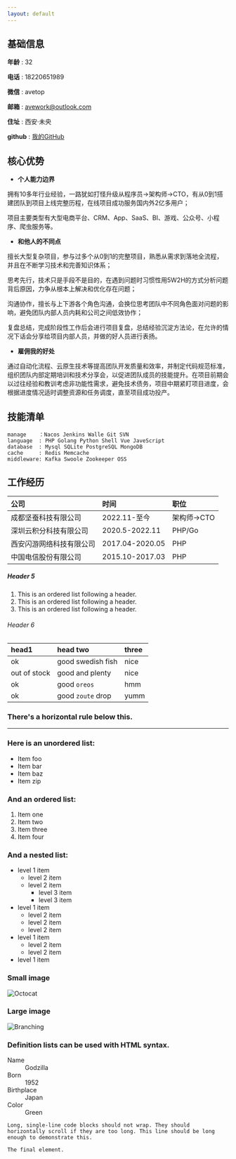 ```yaml
---
layout: default
---
```


## 基础信息

**年龄**   : 32

**电话**   : 18220651989

**微信**   : avetop

**邮箱**   : avework@outlook.com

**住址**   : 西安·未央

**github** : [我的GitHub](https://github.com/avehub)


## 核心优势

* **个人能力边界**

拥有10多年行业经验，一路犹如打怪升级从程序员->架构师->CTO，有从0到1搭建团队到项目上线完整历程，在线项目成功服务国内外2亿多用户；

项目主要类型有大型电商平台、CRM、App、SaaS、BI、游戏、公众号、小程序、爬虫服务等。

* **和他人的不同点**

擅长大型复杂项目，参与过多个从0到1的完整项目，熟悉从需求到落地全流程，并且在不断学习技术和完善知识体系；

思考先行，技术只是手段不是目的，在遇到问题时习惯性用5W2H的方式分析问题背后原因，力争从根本上解决和优化存在问题；

沟通协作，擅长与上下游各个角色沟通，会换位思考团队中不同角色面对问题的影响，避免团队内部人员内耗和公司之间低效协作；

复盘总结，完成阶段性工作后会进行项目复盘，总结经验沉淀方法论，在允许的情况下话会分享给项目内部人员，并做的好人员进行表扬。

* **雇佣我的好处**

通过自动化流程、云原生技术等提高团队开发质量和效率，并制定代码规范标准，组织团队内部定期培训和技术分享会，以促进团队成员的技能提升。在项目前期会以过往经验和教训考虑非功能性需求，避免技术债务，项目中期紧盯项目进度，会根据进度情况适时调整资源和任务调度，直至项目成功投产。


## 技能清单

```
manage    ：Nacos Jenkins Walle Git SVN
language  : PHP Golang Python Shell Vue JaveScript
database  : Mysql SQLite PostgreSQL MongoDB
cache     : Redis Memcache
middleware: Kafka Swoole Zookeeper OSS

```

## 工作经历

|          公司         |        时间       |      职位    |
|:----------------------|:------------------|:------------|
| 成都坚蚕科技有限公司    | 2022.11-至今      | 架构师->CTO  |
| 深圳云积分科技有限公司  | 2020.5-2022.11    | PHP/Go      |
| 西安闪游网络科技有限公司| 2017.04-2020.05   | PHP         |
| 中国电信股份有限公司    | 2015.10-2017.03   | PHP         |

##### Header 5

1.  This is an ordered list following a header.
2.  This is an ordered list following a header.
3.  This is an ordered list following a header.

###### Header 6

| head1        | head two          | three |
|:-------------|:------------------|:------|
| ok           | good swedish fish | nice  |
| out of stock | good and plenty   | nice  |
| ok           | good `oreos`      | hmm   |
| ok           | good `zoute` drop | yumm  |

### There's a horizontal rule below this.

* * *

### Here is an unordered list:

*   Item foo
*   Item bar
*   Item baz
*   Item zip

### And an ordered list:

1.  Item one
1.  Item two
1.  Item three
1.  Item four

### And a nested list:

- level 1 item
  - level 2 item
  - level 2 item
    - level 3 item
    - level 3 item
- level 1 item
  - level 2 item
  - level 2 item
  - level 2 item
- level 1 item
  - level 2 item
  - level 2 item
- level 1 item

### Small image

![Octocat](https://github.githubassets.com/images/icons/emoji/octocat.png)

### Large image

![Branching](https://guides.github.com/activities/hello-world/branching.png)


### Definition lists can be used with HTML syntax.

<dl>
<dt>Name</dt>
<dd>Godzilla</dd>
<dt>Born</dt>
<dd>1952</dd>
<dt>Birthplace</dt>
<dd>Japan</dd>
<dt>Color</dt>
<dd>Green</dd>
</dl>

```
Long, single-line code blocks should not wrap. They should horizontally scroll if they are too long. This line should be long enough to demonstrate this.
```

```
The final element.
```
